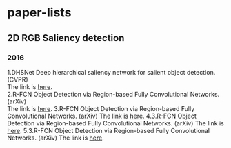 # paper-lists

## 2D RGB Saliency detection
### 2016
1.DHSNet Deep hierarchical saliency network for salient object detection. (CVPR)  
The link is [here](https://github.com/GuanWenlong/DHSNet-PyTorch).  
2.R-FCN Object Detection via Region-based Fully Convolutional Networks. (arXiv)  
The link is [here](https://github.com/PureDiors/pytorch_RFCN). 
3.R-FCN Object Detection via Region-based Fully Convolutional Networks. (arXiv)
The link is [here](https://github.com/PureDiors/pytorch_RFCN).
4.3.R-FCN Object Detection via Region-based Fully Convolutional Networks. (arXiv)
The link is [here](https://github.com/PureDiors/pytorch_RFCN).
5.3.R-FCN Object Detection via Region-based Fully Convolutional Networks. (arXiv)
The link is [here](https://github.com/PureDiors/pytorch_RFCN).

